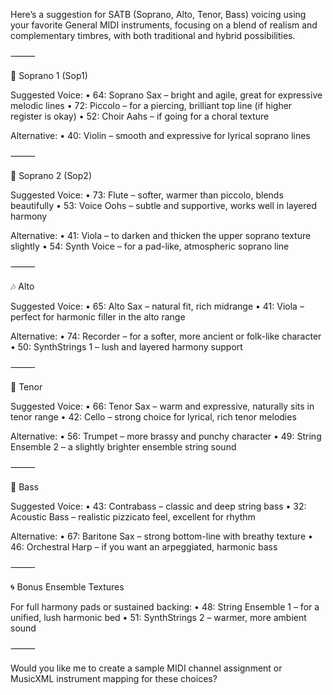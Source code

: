 Here’s a suggestion for SATB (Soprano, Alto, Tenor, Bass) voicing using your favorite General MIDI instruments, focusing on a blend of realism and complementary timbres, with both traditional and hybrid possibilities.

⸻

🎵 Soprano 1 (Sop1)

Suggested Voice:
	•	64: Soprano Sax – bright and agile, great for expressive melodic lines
	•	72: Piccolo – for a piercing, brilliant top line (if higher register is okay)
	•	52: Choir Aahs – if going for a choral texture

Alternative:
	•	40: Violin – smooth and expressive for lyrical soprano lines

⸻

🎵 Soprano 2 (Sop2)

Suggested Voice:
	•	73: Flute – softer, warmer than piccolo, blends beautifully
	•	53: Voice Oohs – subtle and supportive, works well in layered harmony

Alternative:
	•	41: Viola – to darken and thicken the upper soprano texture slightly
	•	54: Synth Voice – for a pad-like, atmospheric soprano line

⸻

🎶 Alto

Suggested Voice:
	•	65: Alto Sax – natural fit, rich midrange
	•	41: Viola – perfect for harmonic filler in the alto range

Alternative:
	•	74: Recorder – for a softer, more ancient or folk-like character
	•	50: SynthStrings 1 – lush and layered harmony support

⸻

🎺 Tenor

Suggested Voice:
	•	66: Tenor Sax – warm and expressive, naturally sits in tenor range
	•	42: Cello – strong choice for lyrical, rich tenor melodies

Alternative:
	•	56: Trumpet – more brassy and punchy character
	•	49: String Ensemble 2 – a slightly brighter ensemble string sound

⸻

🎻 Bass

Suggested Voice:
	•	43: Contrabass – classic and deep string bass
	•	32: Acoustic Bass – realistic pizzicato feel, excellent for rhythm

Alternative:
	•	67: Baritone Sax – strong bottom-line with breathy texture
	•	46: Orchestral Harp – if you want an arpeggiated, harmonic bass

⸻

🌀 Bonus Ensemble Textures

For full harmony pads or sustained backing:
	•	48: String Ensemble 1 – for a unified, lush harmonic bed
	•	51: SynthStrings 2 – warmer, more ambient sound

⸻

Would you like me to create a sample MIDI channel assignment or MusicXML instrument mapping for these choices?